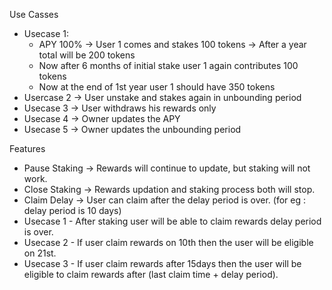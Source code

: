 Use Casses
- Usecase 1: 
  - APY 100% -> User 1 comes and stakes 100 tokens -> After a year total will be 200 tokens
  - Now after 6 months of initial stake user 1 again contributes 100 tokens
  - Now at the end of 1st year user 1 should have 350 tokens
- Usercase 2 -> User unstake and stakes again in unbounding period
- Usecase 3 -> User withdraws his rewards only
- Usecase 4 -> Owner updates the APY
- Usecase 5 -> Owner updates the unbounding period

Features
- Pause Staking -> Rewards will continue to update, but staking will not work.
- Close Staking -> Rewards updation and staking process both will stop.
- Claim Delay -> User can claim after the delay period is over. (for eg : delay period is 10 days)
 - Usecase 1 - After staking user will be able to claim rewards delay period is over.
 - Usecase 2 - If user claim rewards on 10th then the user will be eligible on 21st.
 - Usecase 3 - If user claim rewards after 15days then the user will be eligible to claim rewards after (last claim time + delay period).